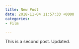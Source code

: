 ```yaml
---
title: New Post
date: 2018-11-04 11:57:33 +0000
categories:
- Film

---
```

This is a second post. Updated.